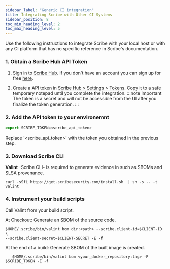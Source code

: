 ```yaml
---
sidebar_label: "Generic CI integration"
title: Integrating Scribe with Other CI Systems
sidebar_position: 8
toc_min_heading_level: 2
toc_max_heading_level: 5
---
```


Use the following instructions to integrate Scribe with your local host or with any CI platform that has no specific reference in Scribe's documentation.

### 1. Obtain a Scribe Hub API Token
1. Sign in to [Scribe Hub](https://app.scribesecurity.com). If you don't have an account you can sign up for free [here](https://scribesecurity.com/scribe-platform-lp/ "Start Using Scribe For Free").

2. Create a API token in [Scribe Hub > Settings > Tokens](https://app.scribesecurity.com/settings/tokens). Copy it to a safe temporary notepad until you complete the integration.
:::note Important
The token is a secret and will not be accessible from the UI after you finalize the token generation. 
:::

### 2. Add the API token to your environemnt
  
   ```js
   export SCRIBE_TOKEN=<scribe_api_token>
   ```
Replace '<scribe_api_token>' with the token you obtained in the previous step.

### 3. Download Scribe CLI

**Valint** -Scribe CLI- is required to generate evidence in such as SBOMs and SLSA provenance. 
```
curl -sSfL https://get.scribesecurity.com/install.sh  | sh -s -- -t valint
```

### 4. Instrument your build scripts
Call Valint from your build script.

At Checkout: Generate an SBOM of the source code. 
```
$HOME/.scribe/bin/valint bom dir:<path> --scribe.client-id=$CLIENT-ID \
--scribe.client-secret=$CLIENT-SECRET -E -f
```
At the end of a build: Generate SBOM of the built image is created.
```
   $HOME/.scribe/bin/valint bom <your_docker_repository:tag> -P $SCRIBE_TOKEN -E -f
```
